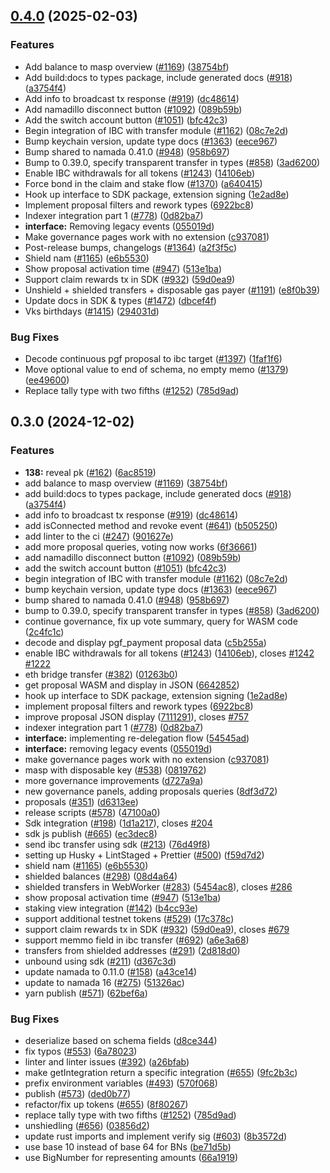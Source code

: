 ## [0.4.0](https://github.com/hubofvalley/namada-interface/compare/types-v0.3.0...types@v0.4.0) (2025-02-03)


### Features

* Add balance to masp overview ([#1169](https://github.com/hubofvalley/namada-interface/issues/1169)) ([38754bf](https://github.com/hubofvalley/namada-interface/commit/38754bf0e621a955837cb89d07a583b60f9614bf))
* Add build:docs to types package, include generated docs ([#918](https://github.com/hubofvalley/namada-interface/issues/918)) ([a3754f4](https://github.com/hubofvalley/namada-interface/commit/a3754f477e7f9230d186d5e6259d9112ddd1c45a))
* Add info to broadcast tx response ([#919](https://github.com/hubofvalley/namada-interface/issues/919)) ([dc48614](https://github.com/hubofvalley/namada-interface/commit/dc48614a9aad5e97fccacead538d68130baf25d0))
* Add namadillo disconnect button ([#1092](https://github.com/hubofvalley/namada-interface/issues/1092)) ([089b59b](https://github.com/hubofvalley/namada-interface/commit/089b59b219a63283efbb11b5d43e0283f32a8160))
* Add the switch account button ([#1051](https://github.com/hubofvalley/namada-interface/issues/1051)) ([bfc42c3](https://github.com/hubofvalley/namada-interface/commit/bfc42c3ff323a6dee24a91e56f5d2269f96ea8fa))
* Begin integration of IBC with transfer module ([#1162](https://github.com/hubofvalley/namada-interface/issues/1162)) ([08c7e2d](https://github.com/hubofvalley/namada-interface/commit/08c7e2d9186809629abe64741d1a7970b5855958))
* Bump keychain version, update type docs ([#1363](https://github.com/hubofvalley/namada-interface/issues/1363)) ([eece967](https://github.com/hubofvalley/namada-interface/commit/eece96730099ba0d4f5f506c5b4cd2520c82e198))
* Bump shared to namada 0.41.0 ([#948](https://github.com/hubofvalley/namada-interface/issues/948)) ([958b697](https://github.com/hubofvalley/namada-interface/commit/958b69705046e9a5d6d76f07e896721f2217747b))
* Bump to 0.39.0, specify transparent transfer in types ([#858](https://github.com/hubofvalley/namada-interface/issues/858)) ([3ad6200](https://github.com/hubofvalley/namada-interface/commit/3ad620045a6c2c51dda7be0ccc1a2e88b54a959e))
* Enable IBC withdrawals for all tokens ([#1243](https://github.com/hubofvalley/namada-interface/issues/1243)) ([14106eb](https://github.com/hubofvalley/namada-interface/commit/14106eba676c38cc3fee379221359557c5758da2))
* Force bond in the claim and stake flow ([#1370](https://github.com/hubofvalley/namada-interface/issues/1370)) ([a640415](https://github.com/hubofvalley/namada-interface/commit/a640415a25e7b5b74cf6c37644f81b94b3c56911))
* Hook up interface to SDK package, extension signing ([1e2ad8e](https://github.com/hubofvalley/namada-interface/commit/1e2ad8e4ff3c64451e94d36ef9559180fbcd27c5))
* Implement proposal filters and rework types ([6922bc8](https://github.com/hubofvalley/namada-interface/commit/6922bc81a13ef60ca8f85cec898c6b7cac053630))
* Indexer integration part 1 ([#778](https://github.com/hubofvalley/namada-interface/issues/778)) ([0d82ba7](https://github.com/hubofvalley/namada-interface/commit/0d82ba7ea53cd47870f0e3cca01aaa09780323c8))
* **interface:** Removing legacy events ([055019d](https://github.com/hubofvalley/namada-interface/commit/055019dd78725ae3ac43884d9ec887d4b4ab5cd2))
* Make governance pages work with no extension ([c937081](https://github.com/hubofvalley/namada-interface/commit/c937081f2215bbbf78878394fd3d3c6fa4d67422))
* Post-release bumps, changelogs ([#1364](https://github.com/hubofvalley/namada-interface/issues/1364)) ([a2f3f5c](https://github.com/hubofvalley/namada-interface/commit/a2f3f5cd54ff4bf905b385dc58a9c5d44c2c4ba4))
* Shield nam ([#1165](https://github.com/hubofvalley/namada-interface/issues/1165)) ([e6b5530](https://github.com/hubofvalley/namada-interface/commit/e6b55307c77312a3bdde192ec721d5e84883d4ba))
* Show proposal activation time ([#947](https://github.com/hubofvalley/namada-interface/issues/947)) ([513e1ba](https://github.com/hubofvalley/namada-interface/commit/513e1ba3ebf59dcd07331e3718f6134a22ae0129))
* Support claim rewards tx in SDK ([#932](https://github.com/hubofvalley/namada-interface/issues/932)) ([59d0ea9](https://github.com/hubofvalley/namada-interface/commit/59d0ea9659658c23c804324d46594783ed695a2e))
* Unshield + shielded transfers + disposable gas payer ([#1191](https://github.com/hubofvalley/namada-interface/issues/1191)) ([e8f0b39](https://github.com/hubofvalley/namada-interface/commit/e8f0b39452f0b7fac583ee7cb5812409378cfcd0))
* Update docs in SDK & types ([#1472](https://github.com/hubofvalley/namada-interface/issues/1472)) ([dbcef4f](https://github.com/hubofvalley/namada-interface/commit/dbcef4fa19f0373ae7a328e5c30e1e4dab2b599d))
* Vks birthdays ([#1415](https://github.com/hubofvalley/namada-interface/issues/1415)) ([294031d](https://github.com/hubofvalley/namada-interface/commit/294031d8c7bf53c56fc81404b46d6c63ce13b651))


### Bug Fixes

* Decode continuous pgf proposal to ibc target ([#1397](https://github.com/hubofvalley/namada-interface/issues/1397)) ([1faf1f6](https://github.com/hubofvalley/namada-interface/commit/1faf1f685b629e336f6a0aec1d88e6b06029a39e))
* Move optional value to end of schema, no empty memo ([#1379](https://github.com/hubofvalley/namada-interface/issues/1379)) ([ee49600](https://github.com/hubofvalley/namada-interface/commit/ee496001aad9291e3bb224f91ac5caf31a1143db))
* Replace tally type with two fifths ([#1252](https://github.com/hubofvalley/namada-interface/issues/1252)) ([785d9ad](https://github.com/hubofvalley/namada-interface/commit/785d9ad5d6cf7d7abab53ae9cf812fbbfa84b0f7))

## 0.3.0 (2024-12-02)


### Features

* **138:** reveal pk ([#162](https://github.com/anoma/namada-interface/issues/162)) ([6ac8519](https://github.com/anoma/namada-interface/commit/6ac8519cb841c93af0861563fd163c58f7bc63d3))
* add balance to masp overview ([#1169](https://github.com/anoma/namada-interface/issues/1169)) ([38754bf](https://github.com/anoma/namada-interface/commit/38754bf0e621a955837cb89d07a583b60f9614bf))
* add build:docs to types package, include generated docs ([#918](https://github.com/anoma/namada-interface/issues/918)) ([a3754f4](https://github.com/anoma/namada-interface/commit/a3754f477e7f9230d186d5e6259d9112ddd1c45a))
* add info to broadcast tx response ([#919](https://github.com/anoma/namada-interface/issues/919)) ([dc48614](https://github.com/anoma/namada-interface/commit/dc48614a9aad5e97fccacead538d68130baf25d0))
* add isConnected method and revoke event ([#641](https://github.com/anoma/namada-interface/issues/641)) ([b505250](https://github.com/anoma/namada-interface/commit/b50525079c7d527e69f11e51e627b25b9048b674))
* add linter to the ci ([#247](https://github.com/anoma/namada-interface/issues/247)) ([901627e](https://github.com/anoma/namada-interface/commit/901627e3cdb03e7e1fb74dec25227391c64c2b35))
* add more proposal queries, voting now works ([6f36661](https://github.com/anoma/namada-interface/commit/6f36661689444bcafad0043508b774436400f8f1))
* add namadillo disconnect button ([#1092](https://github.com/anoma/namada-interface/issues/1092)) ([089b59b](https://github.com/anoma/namada-interface/commit/089b59b219a63283efbb11b5d43e0283f32a8160))
* add the switch account button ([#1051](https://github.com/anoma/namada-interface/issues/1051)) ([bfc42c3](https://github.com/anoma/namada-interface/commit/bfc42c3ff323a6dee24a91e56f5d2269f96ea8fa))
* begin integration of IBC with transfer module ([#1162](https://github.com/anoma/namada-interface/issues/1162)) ([08c7e2d](https://github.com/anoma/namada-interface/commit/08c7e2d9186809629abe64741d1a7970b5855958))
* bump keychain version, update type docs ([#1363](https://github.com/anoma/namada-interface/issues/1363)) ([eece967](https://github.com/anoma/namada-interface/commit/eece96730099ba0d4f5f506c5b4cd2520c82e198))
* bump shared to namada 0.41.0 ([#948](https://github.com/anoma/namada-interface/issues/948)) ([958b697](https://github.com/anoma/namada-interface/commit/958b69705046e9a5d6d76f07e896721f2217747b))
* bump to 0.39.0, specify transparent transfer in types ([#858](https://github.com/anoma/namada-interface/issues/858)) ([3ad6200](https://github.com/anoma/namada-interface/commit/3ad620045a6c2c51dda7be0ccc1a2e88b54a959e))
* continue governance, fix up vote summary, query for WASM code ([2c4fc1c](https://github.com/anoma/namada-interface/commit/2c4fc1c15772bebf88f766362662a1ccad5eb70b))
* decode and display pgf_payment proposal data ([c5b255a](https://github.com/anoma/namada-interface/commit/c5b255a8c017601587b89d1db381a62b42e04151))
* enable IBC withdrawals for all tokens ([#1243](https://github.com/anoma/namada-interface/issues/1243)) ([14106eb](https://github.com/anoma/namada-interface/commit/14106eba676c38cc3fee379221359557c5758da2)), closes [#1242](https://github.com/anoma/namada-interface/issues/1242) [#1222](https://github.com/anoma/namada-interface/issues/1222)
* eth bridge transfer ([#382](https://github.com/anoma/namada-interface/issues/382)) ([01263b0](https://github.com/anoma/namada-interface/commit/01263b09de988cbde080776cf8e32c1bb0f0c615))
* get proposal WASM and display in JSON ([6642852](https://github.com/anoma/namada-interface/commit/664285216f0ee513c699f6f27a8dd69749ad4ed6))
* hook up interface to SDK package, extension signing ([1e2ad8e](https://github.com/anoma/namada-interface/commit/1e2ad8e4ff3c64451e94d36ef9559180fbcd27c5))
* implement proposal filters and rework types ([6922bc8](https://github.com/anoma/namada-interface/commit/6922bc81a13ef60ca8f85cec898c6b7cac053630))
* improve proposal JSON display ([7111291](https://github.com/anoma/namada-interface/commit/71112919b52483db77301e066b4ffb72ac68d1c0)), closes [#757](https://github.com/anoma/namada-interface/issues/757)
* indexer integration part 1 ([#778](https://github.com/anoma/namada-interface/issues/778)) ([0d82ba7](https://github.com/anoma/namada-interface/commit/0d82ba7ea53cd47870f0e3cca01aaa09780323c8))
* **interface:** implementing re-delegation flow ([54545ad](https://github.com/anoma/namada-interface/commit/54545adb5da036c2844f986466dcdccbbc6ce940))
* **interface:** removing legacy events ([055019d](https://github.com/anoma/namada-interface/commit/055019dd78725ae3ac43884d9ec887d4b4ab5cd2))
* make governance pages work with no extension ([c937081](https://github.com/anoma/namada-interface/commit/c937081f2215bbbf78878394fd3d3c6fa4d67422))
* masp with disposable key ([#538](https://github.com/anoma/namada-interface/issues/538)) ([0819762](https://github.com/anoma/namada-interface/commit/08197620bb9938aa15f3c2a9e39f557cf2239982))
* more governance improvements ([d727a9a](https://github.com/anoma/namada-interface/commit/d727a9a670245c6e61f76a61ec0d8580741bd97a))
* new governance panels, adding proposals queries ([8df3d72](https://github.com/anoma/namada-interface/commit/8df3d727d7220d1bb71e3855e3850bca409f2aa2))
* proposals ([#351](https://github.com/anoma/namada-interface/issues/351)) ([d6313ee](https://github.com/anoma/namada-interface/commit/d6313eea2976cdf97042e947b698ca636c366a80))
* release scripts ([#578](https://github.com/anoma/namada-interface/issues/578)) ([47100a0](https://github.com/anoma/namada-interface/commit/47100a07fc59118b51285257e7d234bf620cdef2))
* Sdk integration ([#198](https://github.com/anoma/namada-interface/issues/198)) ([1d1a217](https://github.com/anoma/namada-interface/commit/1d1a217637d04155c549b115c27a93d8fae71645)), closes [#204](https://github.com/anoma/namada-interface/issues/204)
* sdk js publish ([#665](https://github.com/anoma/namada-interface/issues/665)) ([ec3dec8](https://github.com/anoma/namada-interface/commit/ec3dec8070219f29ccf95e8a50c880da3f032566))
* send ibc transfer using sdk ([#213](https://github.com/anoma/namada-interface/issues/213)) ([76d49f8](https://github.com/anoma/namada-interface/commit/76d49f8d20c021c96553bf2187c4018de0037ab3))
* setting up Husky + LintStaged + Prettier ([#500](https://github.com/anoma/namada-interface/issues/500)) ([f59d7d2](https://github.com/anoma/namada-interface/commit/f59d7d23acda055b0742a1f4e3ebc9af6b4a3b7b))
* shield nam ([#1165](https://github.com/anoma/namada-interface/issues/1165)) ([e6b5530](https://github.com/anoma/namada-interface/commit/e6b55307c77312a3bdde192ec721d5e84883d4ba))
* shielded balances ([#298](https://github.com/anoma/namada-interface/issues/298)) ([08d4a64](https://github.com/anoma/namada-interface/commit/08d4a640ff3b72219f9db0e98fd91007f31175c8))
* shielded transfers in WebWorker ([#283](https://github.com/anoma/namada-interface/issues/283)) ([5454ac8](https://github.com/anoma/namada-interface/commit/5454ac86c40bf6e9741e9e72f03e755a99e9106b)), closes [#286](https://github.com/anoma/namada-interface/issues/286)
* show proposal activation time ([#947](https://github.com/anoma/namada-interface/issues/947)) ([513e1ba](https://github.com/anoma/namada-interface/commit/513e1ba3ebf59dcd07331e3718f6134a22ae0129))
* staking view integration ([#142](https://github.com/anoma/namada-interface/issues/142)) ([b4cc93e](https://github.com/anoma/namada-interface/commit/b4cc93edbd048f1dbfe0c0c3062c9a526c95e36c))
* support additional testnet tokens ([#529](https://github.com/anoma/namada-interface/issues/529)) ([17c378c](https://github.com/anoma/namada-interface/commit/17c378c8a259e827efcb75d6fb8b10c4309c850d))
* support claim rewards tx in SDK ([#932](https://github.com/anoma/namada-interface/issues/932)) ([59d0ea9](https://github.com/anoma/namada-interface/commit/59d0ea9659658c23c804324d46594783ed695a2e)), closes [#679](https://github.com/anoma/namada-interface/issues/679)
* support memmo field in ibc transfer ([#692](https://github.com/anoma/namada-interface/issues/692)) ([a6e3a68](https://github.com/anoma/namada-interface/commit/a6e3a682f2ba3484c7b0004aace4fd1147b6bdd7))
* transfers from shielded addresses ([#291](https://github.com/anoma/namada-interface/issues/291)) ([2d818d0](https://github.com/anoma/namada-interface/commit/2d818d01e162dd24d60f11d251523c1c519e2378))
* unbound using sdk ([#211](https://github.com/anoma/namada-interface/issues/211)) ([d367c3d](https://github.com/anoma/namada-interface/commit/d367c3dfd8f071794702b747ab95185f62e1e7c7))
* update namada to 0.11.0 ([#158](https://github.com/anoma/namada-interface/issues/158)) ([a43ce14](https://github.com/anoma/namada-interface/commit/a43ce14644d2f121b854f5a483d2e3a8aac43990))
* update to namada 16 ([#275](https://github.com/anoma/namada-interface/issues/275)) ([51326ac](https://github.com/anoma/namada-interface/commit/51326acf925542ba24c756f9de89b16a0fa0b498))
* yarn publish ([#571](https://github.com/anoma/namada-interface/issues/571)) ([62bef6a](https://github.com/anoma/namada-interface/commit/62bef6ab4ddbd09c1c835aa06b6a3577a8b028d2))


### Bug Fixes

* deserialize based on schema fields ([d8ce344](https://github.com/anoma/namada-interface/commit/d8ce344189042de9f1021babca844b46a8d9317b))
* fix typos ([#553](https://github.com/anoma/namada-interface/issues/553)) ([6a78023](https://github.com/anoma/namada-interface/commit/6a78023e08c01a3c93f4e3f49e8773d8a5eba6d8))
* linter and linter issues ([#392](https://github.com/anoma/namada-interface/issues/392)) ([a26bfab](https://github.com/anoma/namada-interface/commit/a26bfabc5f5bd83bb6a46036fdc2259b2a7fa218))
* make getIntegration return a specific integration ([#655](https://github.com/anoma/namada-interface/issues/655)) ([9fc2b3c](https://github.com/anoma/namada-interface/commit/9fc2b3c19e7b7d79f2dfa95f25130f3e383ff5f2))
* prefix environment variables ([#493](https://github.com/anoma/namada-interface/issues/493)) ([570f068](https://github.com/anoma/namada-interface/commit/570f068f85bab1446c98aabd89e2f2f73a4a2ade))
* publish ([#573](https://github.com/anoma/namada-interface/issues/573)) ([ded0b77](https://github.com/anoma/namada-interface/commit/ded0b771d807531d4efe5bc0d6ff2549c79321f4))
* refactor/fix up tokens ([#655](https://github.com/anoma/namada-interface/issues/655)) ([8f80267](https://github.com/anoma/namada-interface/commit/8f802671689db6f959a5002ea5693367646d01d2))
* replace tally type with two fifths ([#1252](https://github.com/anoma/namada-interface/issues/1252)) ([785d9ad](https://github.com/anoma/namada-interface/commit/785d9ad5d6cf7d7abab53ae9cf812fbbfa84b0f7))
* unshiedling ([#656](https://github.com/anoma/namada-interface/issues/656)) ([03856d2](https://github.com/anoma/namada-interface/commit/03856d2981cee3155991418f20ee6122b03e7891))
* update rust imports and implement verify sig ([#603](https://github.com/anoma/namada-interface/issues/603)) ([8b3572d](https://github.com/anoma/namada-interface/commit/8b3572dd39b1853b2d0c6aad8d9f6fdeed5046ef))
* use base 10 instead of base 64 for BNs ([be71d5b](https://github.com/anoma/namada-interface/commit/be71d5b59111681ec67ae7f4eea30f2449d666fe))
* use BigNumber for representing amounts ([66a1919](https://github.com/anoma/namada-interface/commit/66a1919a5b8358da0137c9d34784c01d8586b517))
